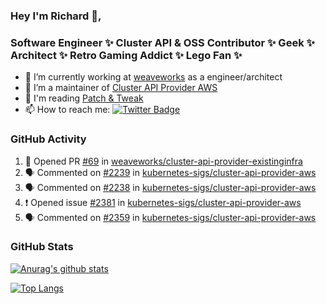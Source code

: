 ### Hey I'm Richard 👋, 

<h3 align="left">Software Engineer ✨ Cluster API & OSS Contributor ✨ Geek ✨ Architect ✨ Retro Gaming Addict ✨ Lego Fan ✨</h3>

- 🔭 I’m currently working at [weaveworks](https://github.com/weaveworks) as a engineer/architect
- 👯 I’m a maintainer of [Cluster API Provider AWS](https://github.com/kubernetes-sigs/cluster-api-provider-aws)
- 💬 I'm reading [Patch & Tweak](https://bjooks.com/products/patch-tweak-exploring-modular-synthesis)
- 📫 How to reach me: [![Twitter Badge](https://img.shields.io/badge/-@fruit_case-00acee?style=flat&logo=Twitter&logoColor=white)](https://twitter.com/intent/follow?screen_name=fruit_case "Follow on Twitter")

### GitHub Activity 

<!--START_SECTION:activity-->
1. 💪 Opened PR [#69](https://github.com/weaveworks/cluster-api-provider-existinginfra/pull/69) in [weaveworks/cluster-api-provider-existinginfra](https://github.com/weaveworks/cluster-api-provider-existinginfra)
2. 🗣 Commented on [#2239](https://github.com/kubernetes-sigs/cluster-api-provider-aws/issues/2239) in [kubernetes-sigs/cluster-api-provider-aws](https://github.com/kubernetes-sigs/cluster-api-provider-aws)
3. 🗣 Commented on [#2238](https://github.com/kubernetes-sigs/cluster-api-provider-aws/issues/2238) in [kubernetes-sigs/cluster-api-provider-aws](https://github.com/kubernetes-sigs/cluster-api-provider-aws)
4. ❗️ Opened issue [#2381](https://github.com/kubernetes-sigs/cluster-api-provider-aws/issues/2381) in [kubernetes-sigs/cluster-api-provider-aws](https://github.com/kubernetes-sigs/cluster-api-provider-aws)
5. 🗣 Commented on [#2359](https://github.com/kubernetes-sigs/cluster-api-provider-aws/issues/2359) in [kubernetes-sigs/cluster-api-provider-aws](https://github.com/kubernetes-sigs/cluster-api-provider-aws)
<!--END_SECTION:activity-->

### GitHub Stats

[![Anurag's github stats](https://github-readme-stats.vercel.app/api?username=richardcase&count_private=true&show_icons=true)](https://github.com/anuraghazra/github-readme-stats)

[![Top Langs](https://github-readme-stats.vercel.app/api/top-langs/?username=richardcase&hide=html&layout=compact)](https://github.com/anuraghazra/github-readme-stats)
